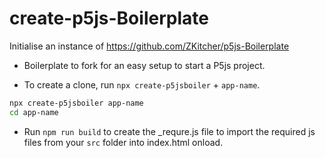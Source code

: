 # create-p5js-Boilerplate

Initialise an instance of https://github.com/ZKitcher/p5js-Boilerplate

-   Boilerplate to fork for an easy setup to start a P5js project.

-   To create a clone, run `npx create-p5jsboiler` + `app-name`.

```sh
npx create-p5jsboiler app-name
cd app-name
```

-   Run `npm run build` to create the _requre.js file to import the required js files from your `src` folder into index.html onload.
